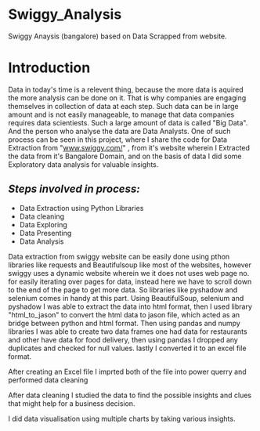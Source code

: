 # Swiggy_Analysis
Swiggy Anaysis (bangalore) based on Data Scrapped from website.
# Introduction
Data in today's time is a relevent thing, because the more data is aquired the more analysis can be done on it. That is why companies are engaging themselves in collection of data at each step. Such data can be in large amount and is not easily manageable, to manage that data companies requires data scientiests. Such a large amount of data is called "Big Data". And the person who analyse the data are Data Analysts. One of such process can be seen in this project, where I share the code for Data Extraction from "www.swiggy.com/" , from it's website wherein I Extracted the data from it's Bangalore Domain, and on the basis of data I did some Exploratory data analysis for valuable insights.
## _Steps involved in process:_
- Data Extraction using Python Libraries
- Data cleaning 
- Data Exploring
- Data Presenting
- Data Analysis

Data extraction from swiggy website can be easily done using pthon libraries like requests and Beautifulsoup like most of the websites, however swiggy uses a dynamic website wherein we it does not uses web page no. for easily iterating over pages for data, instead here we have to scroll down to the end of the page to get more data. So libraries like pyshadow and selenium comes in handy at this part. Using BeautifulSoup, selenium and pyshadow I was able to extract the data into html format, then I used library "html_to_jason" to convert the html data to jason file, which acted as an bridge between python and html format. Then using pandas and numpy libraries I was able to create two data frames one had data for restaurants and other have data for food delivery, then using pandas I dropped any duplicates and checked for null values. lastly I converted it to an excel file format.

After creating an Excel file I imprted both of the file into power querry and performed data cleaning

After data cleaning I studied the data to find the possible insights and clues that might help for a business decision.

I did data visualisation using multiple charts by taking various insights.


